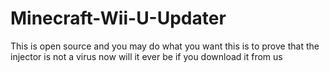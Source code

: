 # Minecraft-Wii-U-Updater
This is open source and you may do what you want this is to prove that the injector is not a virus now will it ever be if you download it from us
